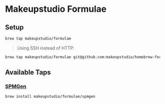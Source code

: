 # Makeupstudio Formulae

## Setup

```bash
brew tap makeupstudio/formulae
```

> Using SSH instead of HTTP:

```bash
brew tap makeupstudio/formulae git@github.com:makeupstudio/homebrew-formulae.git
```

## Available Taps

### [SPMGen](https://github.com/makeupstudio/spmgen)

```bash
brew install makeupstudio/formulae/spmgen
```